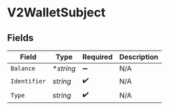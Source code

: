 # V2WalletSubject


## Fields

| Field              | Type               | Required           | Description        |
| ------------------ | ------------------ | ------------------ | ------------------ |
| `Balance`          | **string*          | :heavy_minus_sign: | N/A                |
| `Identifier`       | *string*           | :heavy_check_mark: | N/A                |
| `Type`             | *string*           | :heavy_check_mark: | N/A                |
